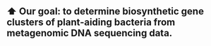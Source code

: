 
## ⬆️ Our goal: to determine biosynthetic gene clusters of plant-aiding bacteria from metagenomic DNA sequencing data.


